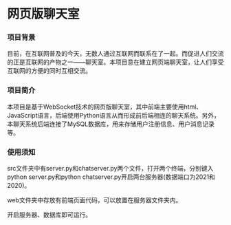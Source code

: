 # 网页版聊天室

### 项目背景

目前，在互联网普及的今天，无数人通过互联网而联系在了一起。而促进人们交流的正是互联网的产物之一——聊天室。本项目意在建立网页端聊天室，让人们享受互联网的方便的同时互相交流。

### 项目简介

本项目是基于WebSocket技术的网页版聊天室，其中前端主要使用html、JavaScript语言，后端使用Python语言从而形成前后端相连的聊天系统。另外，本聊天系统后端连接了MySQL数据库，用来存储用户注册信息、用户消息记录等。

### 使用须知

src文件夹中有server.py和chatserver.py两个文件，打开两个终端，分别键入python server.py和python chatserver.py开启两台服务器(数据端口为2021和2020)。

web文件夹中存放有前端页面代码，可以放置在服务器文件夹内。

开启服务器、数据库即可运行。
